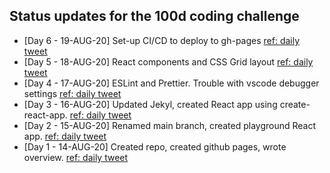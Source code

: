 ## Status updates for the 100d coding challenge

- [Day 6 - 19-AUG-20] Set-up CI/CD to deploy to gh-pages [ref: daily tweet](https://twitter.com/digory/status/1295851951121289217)
- [Day 5 - 18-AUG-20] React components and CSS Grid layout [ref: daily tweet](https://twitter.com/digory/status/1295465162904723458)
- [Day 4 - 17-AUG-20] ESLint and Prettier. Trouble with vscode debugger settings [ref: daily tweet](https://twitter.com/digory/status/1295152468678963200)
- [Day 3 - 16-AUG-20] Updated Jekyl, created React app using create-react-app. [ref: daily tweet](https://twitter.com/digory/status/1294798915275902976)
- [Day 2 - 15-AUG-20] Renamed main branch, created playground React app. [ref: daily tweet](https://twitter.com/digory/status/1294409872084066304)
- [Day 1 - 14-AUG-20] Created repo, created github pages, wrote overview. [ref: daily tweet](https://twitter.com/digory/status/1294191612537352192)
